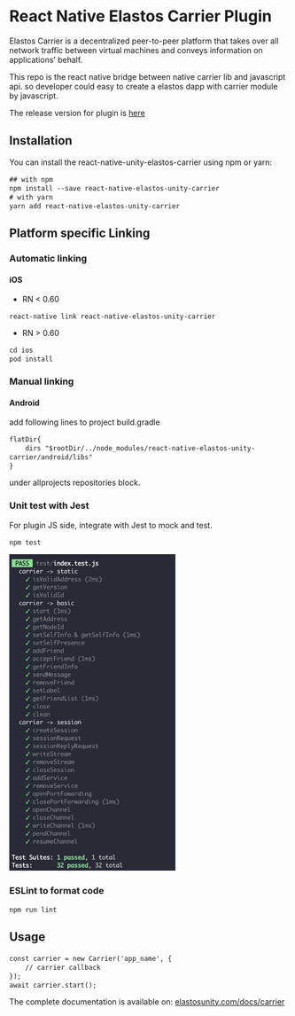 # React Native Elastos Carrier Plugin

Elastos Carrier is a decentralized peer-to-peer platform that takes over all network traffic between virtual machines and conveys information on applications’ behalf.

This repo is the react native bridge between native carrier lib and javascript api. so developer could easy to create a elastos dapp with carrier module by javascript.

The release version for plugin is [here](https://www.npmjs.com/package/elastos-unity-carrier)

## Installation

You can install the react-native-unity-elastos-carrier using npm or yarn:
```
## with npm
npm install --save react-native-elastos-unity-carrier
# with yarn
yarn add react-native-elastos-unity-carrier
```

## Platform specific Linking 

### Automatic linking

#### iOS

- RN < 0.60
```
react-native link react-native-elastos-unity-carrier
```
- RN > 0.60
```
cd ios
pod install
```

### Manual linking

#### Android
add following lines to project build.gradle 
```
flatDir{
    dirs "$rootDir/../node_modules/react-native-elastos-unity-carrier/android/libs"
}
```
under allprojects repositories block.

### Unit test with Jest
For plugin JS side, integrate with Jest to mock and test. 
```
npm test
```
<img src="./doc/jest.png" width="300" />

### ESLint to format code
```
npm run lint
```


## Usage
```
const carrier = new Carrier('app_name', {
    // carrier callback
});
await carrier.start();
```

The complete documentation is available on: [elastosunity.com/docs/carrier](http://elastosunity.com/docs/carrier/#introduction)